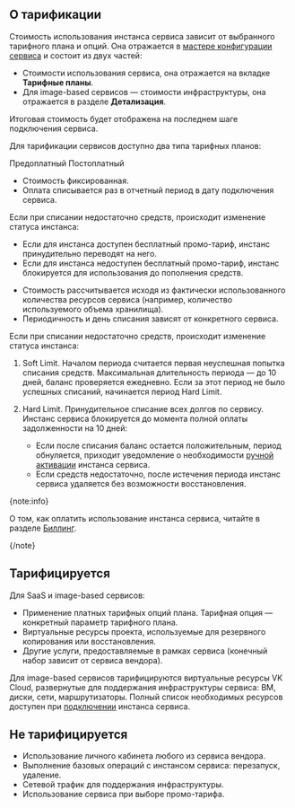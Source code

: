 ## О тарификации

Стоимость использования инстанса сервиса зависит от выбранного тарифного плана и опций. Она отражается в [мастере конфигурации сервиса](../instructions/pr-instance-add) и состоит из двух частей:

- Стоимости использования сервиса, она отражается на вкладке **Тарифные планы**.
- Для image-based сервисов — стоимости инфраструктуры, она отражается в разделе **Детализация**.

Итоговая стоимость будет отображена на последнем шаге подключения сервиса.

Для тарификации сервисов доступно два типа тарифных планов:

<tabs>
<tablist>
<tab>Предоплатный</tab>
<tab>Постоплатный</tab>
</tablist>
<tabpanel>

- Стоимость фиксированная.
- Оплата списывается раз в отчетный период в дату подключения сервиса.

Если при списании недостаточно средств, происходит изменение статуса инстанса:

- Если для инстанса доступен бесплатный промо-тариф, инстанс принудительно переводят на него.
- Если для инстанса недоступен бесплатный промо-тариф, инстанс блокируется для использования до пополнения средств.

</tabpanel>
<tabpanel>

- Стоимость рассчитывается исходя из фактически использованного количества ресурсов сервиса (например, количество используемого объема хранилища).
- Периодичность и день списания зависят от конкретного сервиса.

Если при списании недостаточно средств, происходит изменение статуса инстанса:

1. Soft Limit. Началом периода считается первая неуспешная попытка списания средств. Максимальная длительность периода — до 10 дней, баланс проверяется ежедневно. Если за этот период не было успешных списаний, начинается период Hard Limit.
1. Hard Limit. Принудительное списание всех долгов по сервису. Инстанс сервиса блокируется до момента полной оплаты задолженности на 10 дней:

   - Если после списания баланс остается положительным, период обнуляется, приходит уведомление о необходимости [ручной активации](../instructions/pr-instance-manage#aktivaciya_instansa_servisa) инстанса сервиса.
   - Если средств недостаточно, после истечения периода инстанс сервиса удаляется без возможности восстановления.

</tabpanel>
</tabs>

{note:info}

О том, как оплатить использование инстанса сервиса, читайте в разделе [Биллинг](/ru/intro/billing).

{/note}

## Тарифицируется

Для SaaS и image-based сервисов:

- Применение платных тарифных опций плана. Тарифная опция — конкретный параметр тарифного плана.
- Виртуальные ресурсы проекта, используемые для резервного копирования или восстановления.
- Другие услуги, предоставляемые в рамках сервиса (конечный набор зависит от сервиса вендора).

Для image-based сервисов тарифицируются виртуальные ресурсы VK Cloud, развернутые для поддержания инфраструктуры сервиса: ВМ, диски, сети, маршрутизаторы. Полный список необходимых ресурсов доступен при [подключении](../instructions/pr-instance-add) инстанса сервиса.

## Не тарифицируется

- Использование личного кабинета любого из сервиса вендора.
- Выполнение базовых операций с инстансом сервиса: перезапуск, удаление.
- Сетевой трафик для поддержания инфраструктуры.
- Использование сервиса при выборе промо-тарифа.

